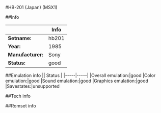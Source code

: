 #HB-201 (Japan) (MSX1)

##Info

||Info|
|-----|-----|
|**Setname:**|hb201
|**Year:**|1985
|**Manufacturer:**|Sony
|**Status:**|good

##Emulation info
|| Status |
|-----|-----|
|Overall emulation:|good
|Color emulation:|good
|Sound emulation:|good
|Graphics emulation:|good
|Savestates:|unsupported

##Tech info

##Romset info

<!--- START OF EDITED COMMENT DO NOT TOUCH TEXT ABOVE-->
